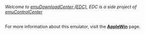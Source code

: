 ###### Welcome to [emuDownloadCenter (EDC)](https://github.com/PhoenixInteractiveNL/emuDownloadCenter/wiki/), EDC is a side project of [emuControlCenter](https://github.com/PhoenixInteractiveNL/emuControlCenter/wiki/)

For more information about this emulator, visit the [**AppleWin**](https://github.com/PhoenixInteractiveNL/emuDownloadCenter/wiki/Emulator-applewin#menu) page.
